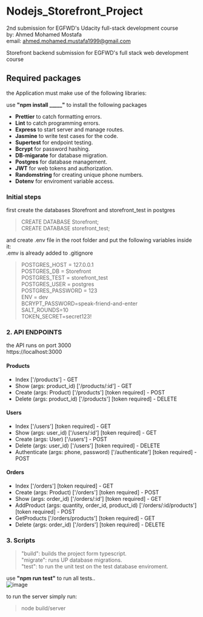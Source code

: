 # Nodejs_Storefront_Project
2nd submission for EGFWD's Udacity full-stack development course<br/>
by: Ahmed Mohamed Mostafa<br/>
email: ahmed.mohamed.mustafa1999@gmail.com<br/>

Storefront backend submission for EGFWD's full stack web development course

## Required packages

the Application must make use of the following libraries:

use **"npm install _____"** to install the following packages

- **Prettier** to catch formatting errors.
- **Lint** to catch programming errors.
- **Express** to start server and manage routes.
- **Jasmine** to write test cases for the code.
- **Supertest** for endpoint testing.
- **Bcrypt** for password hashing.
- **DB-migarate** for database migration.
- **Postgres** for database management.
- **JWT** for web tokens and authorization.
- **Randomstring** for creating unique phone numbers.
- **Dotenv** for enviroment variable access.

### Initial steps
first create the databases Storefront and storefront_test in postgres<br/>

>CREATE DATABASE Storefront;<br/>
>CREATE DATABASE storefront_test;


and create .env file in the root folder and put the following variables inside it:<br/>
.emv is already added to .gitignore<br/>
 >POSTGRES_HOST = 127.0.0.1<br/>
 >POSTGRES_DB = Storefront<br/>
 >POSTGRES_TEST = storefront_test<br/>
 >POSTGRES_USER = postgres<br/>
 >POSTGRES_PASSWORD = 123<br/>
 >ENV = dev<br/>
 >BCRYPT_PASSWORD=speak-friend-and-enter<br/>
 >SALT_ROUNDS=10<br/>
 >TOKEN_SECRET=secret123!<br/>

### 2. API ENDPOINTS
the API runs on port 3000<br/>
https://localhost:3000

#### Products
- Index  ['/products'] - GET
- Show (args: product_id) ['/products/:id'] - GET
- Create (args: Product) ['/products'] [token required] - POST
- Delete (args: product_id) ['/products'] [token required] - DELETE

#### Users
- Index ['/users'] [token required] - GET
- Show (args: user_id) ['/users/:id'] [token required] - GET
- Create (args: User) ['/users'] - POST
- Delete (args: user_id) ['/users'] [token required] - DELETE
- Authenticate (args: phone, password) ['/authenticate'] [token required] - POST

#### Orders
- Index  ['/orders'] [token required] - GET
- Create (args: Product)  ['/orders'] [token required] - POST
- Show (args: order_id) ['/orders/:id'] [token required] - GET
- AddProduct (args: quantity, order_id, product_id) ['/orders/:id/products'] [token required] - POST
- GetProducts ['/orders/products'] [token required] - GET
- Delete (args: order_id) ['/orders'] [token required] - DELETE

### 3. Scripts

> "build": builds the project form typescript.<br/>
> "migrate": runs UP database migrations.<br/>
> "test": to run the unit test on the test database enviroment.<br/>

use **"npm run test"** to run all tests.. <br/>
![image](https://user-images.githubusercontent.com/60396165/197323346-71bfb1c2-e0bd-4778-a2f1-ee65211f05c2.png)<br/>

to run the server simply run:<br/>
>node build/server<br/>

